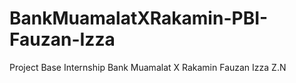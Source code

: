 # BankMuamalatXRakamin-PBI-Fauzan-Izza
Project Base Internship Bank Muamalat X Rakamin Fauzan Izza Z.N
